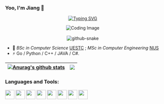 
  
### Yoo, I'm Jiang 👋 

  <!-- dynamic typing effect 动态打字效果 -->

  <div align="center">

  <!-- dynamic typing effect 动态打字效果 -->
  
  [![Typing SVG](https://readme-typing-svg.demolab.com?font=Fira+Code&pause=1000&width=435&lines=console.log(%22Hello%2C%20World%22);&center=true&size=27)](https://git.io/typing-svg)


  <!-- knock code pictures 敲代码的图片 -->
  <picture>
    <img src="https://cdn.jsdelivr.net/gh/sun0225SUN/sun0225SUN/assets/images/coding.gif" alt="Coding Image"/>
  </picture>

  <!-- for beauty 留个空行好看点 -->
  <div>&nbsp;</div>

  

  <!-- Snake Code Contribution Map 贪吃蛇代码贡献图 -->
  <picture>
    <source media="(prefers-color-scheme: dark)" srcset="https://cdn.jsdelivr.net/gh/sun0225SUN/sun0225SUN/profile-snake-contrib/github-contribution-grid-snake-dark.svg" />
    <source media="(prefers-color-scheme: light)" srcset="https://cdn.jsdelivr.net/gh/sun0225SUN/sun0225SUN/profile-snake-contrib/github-contribution-grid-snake.svg" />
    <img alt="github-snake" src="https://cdn.jsdelivr.net/gh/sun0225SUN/sun0225SUN/profile-snake-contrib/github-contribution-grid-snake-dark.svg" />
  </picture>

</div>

- 🍻  _BSc in Computer Science_ [UESTC](https://www.uestc.edu.cn) ;  _MSc in Computer Engineering_ [NUS](https://www.nus.edu.sg/)
- ⚡ Go / Python / C++ / JAVA / C#. 

<!-- - 😀
      <img src="https://komarev.com/ghpvc/?username=JiangXavier&label=Views&color=orange&style=flat" alt="访问量统计" />&emsp; <!-- profile logo 个人资料徽标 -->


| <a href="https://github.com/JiangXavier/github-readme-stats"><img align="center" src="https://github-readme-stats.vercel.app/api?username=JiangXavier&show_icons=true&theme=buefy&hide_border=true" alt="Anurag's github stats" /></a> | <a href="https://github.com/JiangXavier/github-readme-stats"><img align="center" src="https://github-readme-stats.vercel.app/api/top-langs/?username=JiangXavier&layout=compact&theme=buefy&hide_border=true" /></a> |
| ------------- | ------------- |
<!-- 之前的主题theme:tokyonight -->
### Languages and Tools:  
<div>
  <img height="30" src="https://img.shields.io/badge/C/C++-blue.svg" />
  <img height="30" src="https://img.shields.io/badge/Python-orange.svg" />
  <img height="30" src="https://img.shields.io/badge/Golang-blue.svg" />
  <img height="30" src="https://img.shields.io/badge/JavaScript-pink.svg" />
  <img height="30" src="https://img.shields.io/badge/Redis-red.svg" />
  <img height="30" src="https://img.shields.io/badge/Nginx-green.svg" />
  <img height="30" src="https://img.shields.io/badge/Mysql-orange.svg" />
  <img height="30" src="https://img.shields.io/badge/Linux-purple.svg" />
<div>
  
<!-- ### Leetcode: 
  
![LeetCode Stats](https://leetcard.jacoblin.cool/jexoelly?theme=light&font=Roboto%20Flex&site=cn) -->
